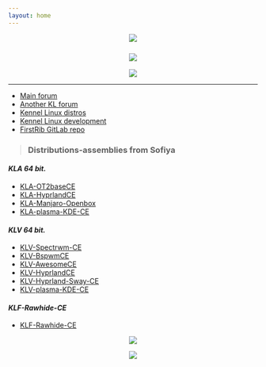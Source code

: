 ```yaml
---
layout: home
---
```



<p align="center">
  
  <img src="https://github.com/sofijacom/sofijacom.github.io/blob/main/assets/images/amine-ounnas-180287.jpg" />
  
</p>


<h3 align="center">
  <img src="https://readme-typing-svg.herokuapp.com/?font=Roboto+Slab&color=7D3ACC&size=35&center=true&vCenter=true&width=1600&height=70&duration=4000&lines=Hello+There!+I'm+Sofiya+" />
</h3>


<p align="center">
  <img src="https://github.com/sofijacom/sofijacom/assets/107557749/c4abfbc2-02d4-4a79-a75f-24e948bf83ee" /> 
</p>


<hr>


- [Main forum](https://forum.puppylinux.com/viewforum.php?f=228)
- [Another KL forum](https://kennel-linux.rockedge.org/)
- [Kennel Linux distros](https://forum.puppylinux.com/viewforum.php?f=231)
- [Kennel Linux development](https://forum.puppylinux.com/viewforum.php?f=194)
- [FirstRib GitLab repo](https://gitlab.com/firstrib/firstrib)


> ### Distributions-assemblies from Sofiya


####  _KLA 64 bit._


- [KLA-OT2baseCE](https://github.com/sofijacom/KLA-OT2baseCE)
- [KLA-HyprlandCE](https://github.com/sofijacom/KLA-Hyprland)
- [KLA-Manjaro-Openbox](https://github.com/sofijacom/KLA-Manjaro-Openbox)
- [KLA-plasma-KDE-CE](https://github.com/sofijacom/KLA-plasma-KDE-CE)


####  _KLV 64 bit._


- [KLV-Spectrwm-CE](https://github.com/sofijacom/KLV-Spectrwm-CE)
- [KLV-BspwmCE](https://github.com/sofijacom/KLV-BspwmCE)
- [KLV-AwesomeCE](https://github.com/sofijacom/KLV-AwesomeCE)
- [KLV-HyprlandCE](https://github.com/sofijacom/KLV-HyprlandCE)
- [KLV-Hyprland-Sway-CE](https://github.com/sofijacom/KLV-Hyprland-Sway-CE)
- [KLV-plasma-KDE-CE](https://github.com/sofijacom/KLV-plasma-KDE-CE)


####  _KLF-Rawhide-CE_


- [KLF-Rawhide-CE](https://github.com/sofijacom/KLF-Rawhide-CE)
 


<p align="center">
  
  <img src="https://readme-typing-svg.herokuapp.com?font=Roboto+Slab&color=%237E3ACE&size=20&center=true&vCenter=true&width=450&lines=Thank+you+for+visiting+!+❤+❤+❤" /> 
  
</p> 


<p align="center">
  
  <img src="https://github.com/user-attachments/assets/6c640e94-03b1-4425-8345-e8bde37252a5" />  
</p>

